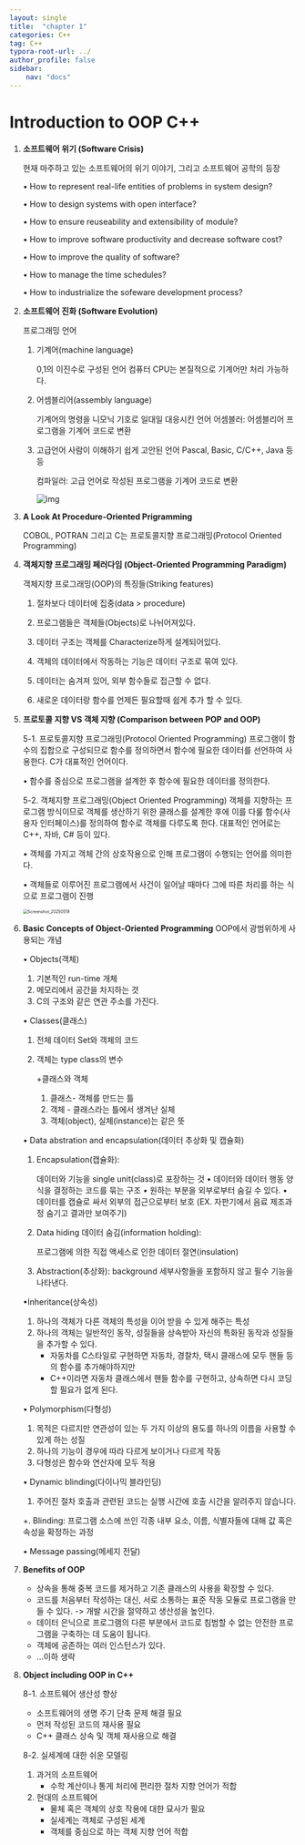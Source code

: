 ```yaml
---
layout: single
title:  "chapter 1"
categories: C++
tag: C++
typora-root-url: ../
author_profile: false
sidebar:
    nav: "docs"
---
```


# Introduction to OOP C++

1. **소프트웨어 위기 (Software Crisis)**

   현재 마주하고 있는 소프트웨어의 위기 이야기, 그리고 소프트웨어 공학의 등장

   • How to represent real-life entities of problems in system design?

   • How to design systems with open interface?

   • How to ensure reuseability and extensibility of module?

   • How to improve software productivity and decrease software cost? 

   • How to improve the quality of software?

   • How to manage the time schedules?

   • How to industrialize the sofeware development process?

   

2. **소프트웨어 진화 (Software Evolution)**

   프로그래밍 언어

   1. 기계어(machine language)
      
      0,1의 이진수로 구성된 언어
      컴퓨터 CPU는 본질적으로 기계어만 처리 가능하다.
      
   2. 어셈블리어(assembly language)

      기계어의 명령을 니모닉 기호로 일대일 대응시킨 언어
      어셈블러: 어셈블리어 프로그램을 기계어 코드로 변환

   3. 고급언어
      사람이 이해하기 쉽게 고안된 언어
      Pascal, Basic, C/C++, Java 등등

      컴파일러: 고급 언어로 작성된 프로그램을 기계어 코드로 변환
      
      
      ![img](/images/2025-05-19-c++1/img.png)
      
      

3. **A Look At Procedure-Oriented Prigramming**

   COBOL, POTRAN 그리고 C는  프로토콜지향 프로그래밍(Protocol Oriented Programming)

   

4. **객체지향 프로그래밍 페러다임 (Object-Oriented Programming Paradigm)**

   객체지향 프로그래밍(OOP)의 특징들(Striking features)

   1. 절차보다 데이터에 집중(data > procedure)

   2. 프로그램들은 객체들(Objects)로 나뉘어져있다.

   3. 데이터 구조는 객체를 Characterize하게 설계되어있다.

   4. 객체의 데이터에서 작동하는 기능은 데이터 구조로 묶여 있다.

   5. 데이터는 숨겨져 있어, 외부 함수들로 접근할 수 없다.

   6. 새로운 데이터랑 함수를 언제든 필요할때 쉽게 추가 할 수 있다.

      

      

5. **프로토콜 지향 VS 객체 지향 (Comparison between POP and OOP)**

   5-1. 프로토콜지향 프로그래밍(Protocol Oriented Programming)
   프로그램이 함수의 집합으로 구성되므로 함수를 정의하면서 함수에 필요한 데이터를 선언하여 사용한다.
   C가 대표적인 언어이다.

   •  함수를 중심으로 프로그램을 설계한 후 함수에 필요한 데이터를 정의한다.

   5-2. 객체지향 프로그래밍(Object Oriented Programming)
   객체를 지향하는 프로그램 방식이므로 객체를 생산하기 위한 클래스를 설계한 후에 이를 다룰 함수(사용자 인터페이스)를 정의하여 함수로 객체를 다루도록 한다. 대표적인 언어로는 C++, 자바, C# 등이 있다.

   •  객체를 가지고 객체 간의 상호작용으로 인해 프로그램이 수행되는 언어를 의미한다.

   •  객체들로 이루어진 프로그램에서 사건이 일어날 때마다 그에 따른 처리를 하는 식으로 프로그램이 진행

   <img src="/images/2025-05-19-c++1/Screenshot_20250519.jpg" alt="Screenshot_20250519" style="zoom: 50%;" />

   

6. **Basic Concepts of Object-Oriented Programming**
   OOP에서 광범위하게 사용되는 개념

   • Objects(객체)

   1.  기본적인 run-time 개체
   2. 메모리에서 공간을 차지하는 것
   3. C의 구조와 같은 연관 주소를 가진다.
      

   • Classes(클래스)

   1.  전체 데이터 Set와 객체의 코드

   2. 객체는 type class의 변수

      +클래스와 객체

      1. 클래스- 객체를 만드는 틀
      2. 객체 - 클래스라는 틀에서 생겨난 실체
      3. 객체(object), 실체(instance)는 같은 뜻
         

   • Data abstration and encapsulation(데이터 추상화 및 캡슐화)

   1. Encapsulation(캡슐화): 

      데이터와 기능을 single unit(class)로 포장하는 것
      • 데이터와 데이터 행동 양식을 결정하는 코드를 묶는 구조
      • 원하는 부분을 외부로부터 숨길 수 있다.
            • 데이터를 캡슐로 싸서 외부의 접근으로부터 보호
              (EX. 자판기에서 음료 제조과정 숨기고 결과만 보여주기)

   2. Data hiding 데이터 숨김(information holding):

      프로그램에 의한 직접 액세스로 인한 데이터 절연(insulation) 

   3. Abstraction(추상화):
      background 세부사항들을 포함하지 않고 필수 기능을 나타낸다.

      

   •Inheritance(상속성)	

   1.  하나의 객체가 다른 객체의 특성을 이어 받을 수 있게 해주는 특성
   2. 하나의 객체는 일반적인 동작, 성질들을 상속받아 자신의 특화된 동작과 성질들을 추가할 수 있다.
      + 자동차를 C스타일로 구현하면 자동차, 경찰차, 택시 클래스에 모두 핸들 등의 함수를 추가해야하지만
      + C++이라면 자동차 클래스에서 핸들 함수를 구현하고, 상속하면 다시 코딩 할 필요가 없게 된다.

   • Polymorphism(다형성)

   1. 목적은 다르지만 연관성이 있는 두 가지 이상의 용도를 하나의 이름을 사용할 수 있게 하는 성질
   2. 하나의 기능이 경우에 따라 다르게 보이거나 다르게 작동
   3. 다형성은 함수와 연산자에 모두 적용

   • Dynamic blinding(다이나믹 블라인딩)

   1.  주어진 절차 호출과 관련된 코드는 실행 시간에 호출 시간을 알려주지 않습니다.

      +. Blinding: 프로그램 소스에 쓰인 각종 내부 요소, 이름, 식별자들에 대해 값 혹은 속성을 확정하는 과정

   • Message passing(메세지 전달)

   

7. **Benefits of OOP**

   + 상속을 통해 중복 코드를 제거하고 기존 클래스의 사용을 확장할 수 있다.
   + 코드를 처음부터 작성하는 대신, 서로 소통하는 표준 작동 모듈로 프로그램을 만들 수 있다. 
     -> 개발 시간을 절약하고 생산성을 높인다.
   + 데이터 은닉으로 프로그램의 다른 부분에서 코드로 침범할 수 없는 안전한 프로그램을 구축하는 데 도움이 됩니다.
   + 객체에 공존하는 여러 인스턴스가 있다.
   + ...이하 생략

8. **Object including OOP in C++**

   8-1. 소프트웨어 생산성 향상

   +  소프트웨어의 생명 주기 단축 문제 해결 필요
   + 먼저 작성된 코드의 재사용 필요
   + C++ 클래스 상속 및 객체 재사용으로 해결
     

   8-2. 실세계에 대한 쉬운 모델링

   1. 과거의 소프트웨어
      +  수학 계산이나 통게 처리에 편리한 절차 지향 언어가 적합
   2. 현대의 소프트웨어
      + 물체 혹은 객체의 상호 작용에 대한 묘사가 필요
      + 실세계는 객체로 구성된 세계
      + 객체를 중심으로 하는 객체 지향 언어 적합

   
